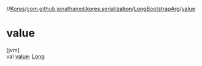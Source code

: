 //[Kores](../../../index.md)/[com.github.jonathanxd.kores.serialization](../index.md)/[LongBootstrapArg](index.md)/[value](value.md)

# value

[jvm]\
val [value](value.md): [Long](https://kotlinlang.org/api/latest/jvm/stdlib/kotlin/-long/index.html)
